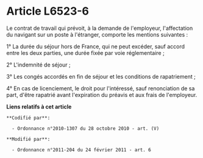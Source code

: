 # Article L6523-6

Le contrat de travail qui prévoit, à la demande de l'employeur, l'affectation du navigant sur un poste à l'étranger, comporte
les mentions suivantes :

1° La durée du séjour hors de France, qui ne peut excéder, sauf accord entre les deux parties, une durée fixée par voie
réglementaire ;

2° L'indemnité de séjour ;

3° Les congés accordés en fin de séjour et les conditions de rapatriement ;

4° En cas de licenciement, le droit pour l'intéressé, sauf renonciation de sa part, d'être rapatrié avant l'expiration du
préavis et aux frais de l'employeur.

**Liens relatifs à cet article**

	**Codifié par**:

	  - Ordonnance n°2010-1307 du 28 octobre 2010 - art. (V)

	**Modifié par**:

	  - Ordonnance n°2011-204 du 24 février 2011 - art. 6
